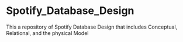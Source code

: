 # Spotify_Database_Design
This a repository of Spotify Database Design that includes Conceptual, Relational, and the physical Model
